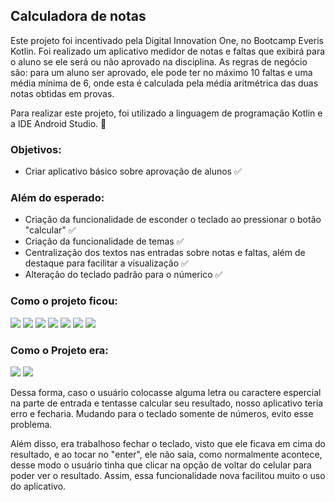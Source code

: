 <h2>Calculadora de notas </h2>


 Este projeto foi incentivado pela Digital Innovation One, no Bootcamp Everis Kotlin. Foi realizado um aplicativo medidor de notas e faltas que exibirá para o aluno se ele será ou não aprovado na disciplina. As regras de negócio são: para um aluno ser aprovado, ele pode ter no máximo 10 faltas e uma média mínima de 6, onde esta é calculada pela média aritmétrica das duas notas obtidas em provas. ​​

Para realizar este projeto, foi utilizado a linguagem de programação Kotlin e a IDE Android Studio. :iphone:



<h3>Objetivos:</h3> 

- Criar aplicativo básico sobre aprovação de alunos :white_check_mark:



<h3> Além do esperado:</h3>

- Criação da funcionalidade de esconder o teclado ao pressionar o botão "calcular" :white_check_mark:
- Criação da funcionalidade de temas :white_check_mark:
- Centralização dos textos nas entradas sobre notas e faltas, além de destaque para facilitar a visualização :white_check_mark: 
- Alteração do teclado padrão para o númerico :white_check_mark:

<h3>Como o projeto ficou: </h3>

<img src="./imgGithub/img1.PNG">







<img src="./imgGithub/img2.PNG">



<img src="./imgGithub/img3.PNG">



<img src="./imgGithub/img4.PNG">



<img src="./imgGithub/img5.PNG">



<img src="./imgGithub/img6.PNG">



<img src="./imgGithub/img7.PNG">



<h3>Como o Projeto era: </h3>

<img src="./imgGithub/img8.PNG">



<img src="./imgGithub/img9.PNG">



Dessa forma, caso o usuário colocasse alguma letra ou caractere espercial na parte de entrada e tentasse calcular seu resultado, nosso aplicativo teria erro e fecharia. Mudando para o teclado somente de números, evito esse problema.

Além disso, era trabalhoso fechar o teclado, visto que ele ficava em cima do resultado, e ao tocar no "enter", ele não saia, como normalmente acontece, desse modo o usuário tinha que clicar na opção de voltar do celular para poder ver o resultado. Assim, essa funcionalidade nova facilitou muito o uso do aplicativo.

